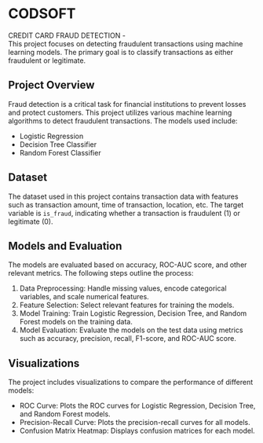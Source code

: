 # CODSOFT
CREDIT CARD FRAUD DETECTION -  
This project focuses on detecting fraudulent transactions using machine learning models. The primary goal is to classify transactions as either fraudulent or legitimate.
## Project Overview
Fraud detection is a critical task for financial institutions to prevent losses and protect customers. This project utilizes various machine learning algorithms to detect fraudulent transactions. The models used include:
- Logistic Regression
- Decision Tree Classifier
- Random Forest Classifier
## Dataset
The dataset used in this project contains transaction data with features such as transaction amount, time of transaction, location, etc. The target variable is `is_fraud`, indicating whether a transaction is fraudulent (1) or legitimate (0).
## Models and Evaluation
The models are evaluated based on accuracy, ROC-AUC score, and other relevant metrics. The following steps outline the process:

1. Data Preprocessing: Handle missing values, encode categorical variables, and scale numerical features.
2. Feature Selection: Select relevant features for training the models.
3. Model Training: Train Logistic Regression, Decision Tree, and Random Forest models on the training data.
4. Model Evaluation: Evaluate the models on the test data using metrics such as accuracy, precision, recall, F1-score, and ROC-AUC score.
## Visualizations
The project includes visualizations to compare the performance of different models:
- ROC Curve: Plots the ROC curves for Logistic Regression, Decision Tree, and Random Forest models.
- Precision-Recall Curve: Plots the precision-recall curves for all models.
- Confusion Matrix Heatmap: Displays confusion matrices for each model.
